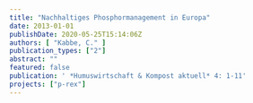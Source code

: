```yaml
---
title: "Nachhaltiges Phosphormanagement in Europa"
date: 2013-01-01
publishDate: 2020-05-25T15:14:06Z
authors: [ "Kabbe, C." ]
publication_types: ["2"]
abstract: ""
featured: false
publication: ' *Humuswirtschaft & Kompost aktuell* 4: 1-11'
projects: ["p-rex"]
---
```


